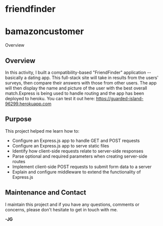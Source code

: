 # friendfinder
# bamazoncustomer
Overview
## Overview
In this activity, I built a compatibility-based "FriendFinder" application -- basically a dating app. This full-stack site will take in results from the users' surveys, then compare their answers with those from other users. The app will then display the name and picture of the user with the best overall match.Express is being used to handle routing and the app has been deployed to heroku. You can test it out here: https://guarded-island-96299.herokuapp.com

## Purpose
This project helped me learn how to: 
* Configure an Express.js app to handle GET and POST requests
* Configure an Express.js app to serve static files
* Identify how client-side requests relate to server-side responses
* Parse optional and required parameters when creating server-side routes
* Implement client-side POST requests to submit form data to a server
* Explain and configure middleware to extend the functionality of Express.js

## Maintenance and Contact
I maintain this project and if you have any questions, comments or concerns, please don't hesitate to get in touch with me.

**-JG**
